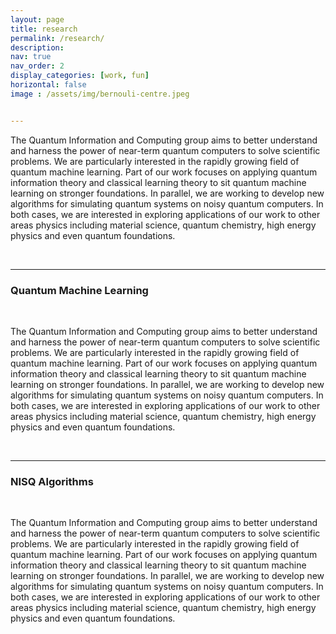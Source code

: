 ```yaml
---
layout: page
title: research
permalink: /research/
description: 
nav: true
nav_order: 2
display_categories: [work, fun]
horizontal: false
image : /assets/img/bernouli-centre.jpeg


---
```


The Quantum Information and Computing group aims to better understand and harness the power of near-term quantum computers to solve scientific problems. We are particularly interested in the rapidly growing field of quantum machine learning. Part of our work focuses on applying quantum information theory and classical learning theory to sit quantum machine learning on stronger foundations. In parallel, we are working to develop new algorithms for simulating quantum systems on noisy quantum computers. In both cases, we are interested in exploring applications of our work to other areas physics including material science, quantum chemistry, high energy physics and even quantum foundations.

<br/>


---

### Quantum Machine Learning

<br/>

The Quantum Information and Computing group aims to better understand and harness the power of near-term quantum computers to solve scientific problems. We are particularly interested in the rapidly growing field of quantum machine learning. Part of our work focuses on applying quantum information theory and classical learning theory to sit quantum machine learning on stronger foundations. In parallel, we are working to develop new algorithms for simulating quantum systems on noisy quantum computers. In both cases, we are interested in exploring applications of our work to other areas physics including material science, quantum chemistry, high energy physics and even quantum foundations.

<br/>


---

### NISQ Algorithms

<br/>

The Quantum Information and Computing group aims to better understand and harness the power of near-term quantum computers to solve scientific problems. We are particularly interested in the rapidly growing field of quantum machine learning. Part of our work focuses on applying quantum information theory and classical learning theory to sit quantum machine learning on stronger foundations. In parallel, we are working to develop new algorithms for simulating quantum systems on noisy quantum computers. In both cases, we are interested in exploring applications of our work to other areas physics including material science, quantum chemistry, high energy physics and even quantum foundations.
